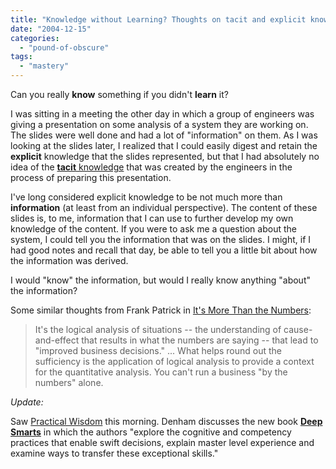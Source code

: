 ```yaml
---
title: "Knowledge without Learning? Thoughts on tacit and explicit knowledge"
date: "2004-12-15"
categories: 
  - "pound-of-obscure"
tags: 
  - "mastery"
---
```


Can you really **know** something if you didn't **learn** it?  
  
I was sitting in a meeting the other day in which a group of engineers was giving a presentation on some analysis of a system they are working on. The slides were well done and had a lot of "information" on them. As I was looking at the slides later, I realized that I could easily digest and retain the **explicit** knowledge that the slides represented, but that I had absolutely no idea of the [**tacit** knowledge](http://en.wikipedia.org/wiki/Tacit_knowledge) that was created by the engineers in the process of preparing this presentation.  
  
I've long considered explicit knowledge to be not much more than **information** (at least from an individual perspective). The content of these slides is, to me, information that I can use to further develop my own knowledge of the content. If you were to ask me a question about the system, I could tell you the information that was on the slides. I might, if I had good notes and recall that day, be able to tell you a little bit about how the information was derived.  
  
I would "know" the information, but would I really know anything "about" the information?  
  
Some similar thoughts from Frank Patrick in [It's More Than the Numbers](http://www.focusedperformance.com/2004_12_01_blarch.html#10876551351590285):

> It's the logical analysis of situations -- the understanding of cause-and-effect that results in what the numbers are saying -- that lead to "improved business decisions." ... What helps round out the sufficiency is the application of logical analysis to provide a context for the quantitative analysis. You can't run a business "by the numbers" alone.

_Update:_  
  
Saw [Practical Wisdom](http://denham.typepad.com/km/2004/12/practical_wisdo.html) this morning. Denham discusses the new book [**Deep Smarts**](http://www.amazon.com/exec/obidos/ASIN/1591395283/gbrettmiller-20) in which the authors "explore the cognitive and competency practices that enable swift decisions, explain master level experience and examine ways to transfer these exceptional skills."
